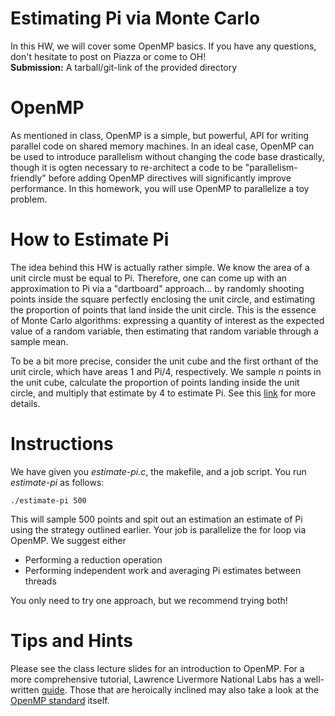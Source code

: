 # Estimating Pi via Monte Carlo

In this HW, we will cover some OpenMP basics. If you have any
questions, don't hesitate to post on Piazza or come to OH!  
**Submission:** A tarball/git-link of the provided directory

# OpenMP

As mentioned in class, OpenMP is a simple, but powerful, API for
writing parallel code on shared memory machines.  In an ideal case,
OpenMP can be used to introduce parallelism without changing the code
base drastically, though it is ogten necessary to re-architect a
code to be "parallelism-friendly" before adding OpenMP directives will
significantly improve performance.  In this homework, you will use
OpenMP to parallelize a toy problem.

# How to Estimate Pi

The idea behind this HW is actually rather simple. We know the area of
a unit circle must be equal to Pi. Therefore, one can come up with an
approximation to Pi via a "dartboard" approach... by randomly shooting
points inside the square perfectly enclosing the unit circle, and
estimating the proportion of points that land inside the unit
circle. This is the essence of Monte Carlo algorithms:
expressing a quantity of interest as the expected value of a random
variable, then estimating that random variable through a sample mean.

To be a bit more precise, consider the unit cube and the first orthant
of the unit circle, which have areas 1 and Pi/4, respectively. We
sample *n* points in the unit cube, calculate the proportion of points
landing inside the unit circle, and multiply that estimate by 4 to
estimate Pi. 
See this [link](http://mathfaculty.fullerton.edu/mathews/n2003/montecarlopimod.html) for more details.

# Instructions

We have given you *estimate-pi.c*, the makefile, and a job script. You
run *estimate-pi* as follows:

```
./estimate-pi 500
```

This will sample 500 points and spit out an estimation an estimate of
Pi using the strategy outlined earlier. Your job is parallelize the
for loop via OpenMP. We suggest either

* Performing a reduction operation
* Performing independent work and averaging Pi estimates between threads

You only need to try one approach, but we recommend trying both! 


# Tips and Hints

Please see the class lecture slides for an introduction to OpenMP. For
a more comprehensive tutorial, Lawrence Livermore National Labs has a
well-written [guide].  Those that are heroically inclined may also
take a look at the [OpenMP standard] itself.

[guide]: https://computing.llnl.gov/tutorials/openMP/
[OpenMP Standard]: http://www.openmp.org/wp-content/uploads/openmp-4.5.pdf
